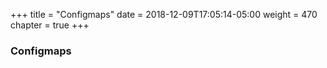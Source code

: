 +++
title = "Configmaps"
date = 2018-12-09T17:05:14-05:00
weight = 470
chapter = true
+++

### Configmaps


